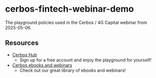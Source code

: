 # cerbos-fintech-webinar-demo

The playground policies used in the Cerbos / 4G Capital webinar from 2025-05-06.

## Resources

- [Cerbos Hub](https://hub.cerbos.cloud)
  - Sign up for a free account and enjoy the playground for yourself!
- [Cerbos ebooks and webinars](https://www.cerbos.dev/ebooks-webinars)
  - Check out our great library of ebooks and webinars!
